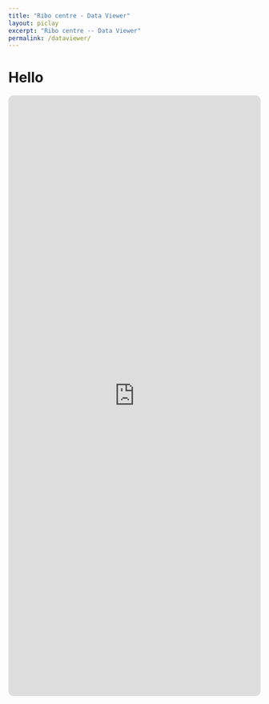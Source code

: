 ```yaml
---
title: "Ribo centre - Data Viewer"
layout: piclay
excerpt: "Ribo centre -- Data Viewer"
permalink: /dataviewer/
---
```

<h1>Hello</h1>
<div class="container-fluid">
  <div class="row">
  <div class="col-xs-12">
  <iframe src="https://tomcxf.github.io/Cirro_react/" class="rounded-iframe" width="100%" height="1200" frameborder="0" ></iframe>
  </div>
  </div>
</div>

<style>
    .iframe-full-width {
    width: 100%;
    }
  .rounded-iframe {
    border-radius: 10px;
  }
</style>
